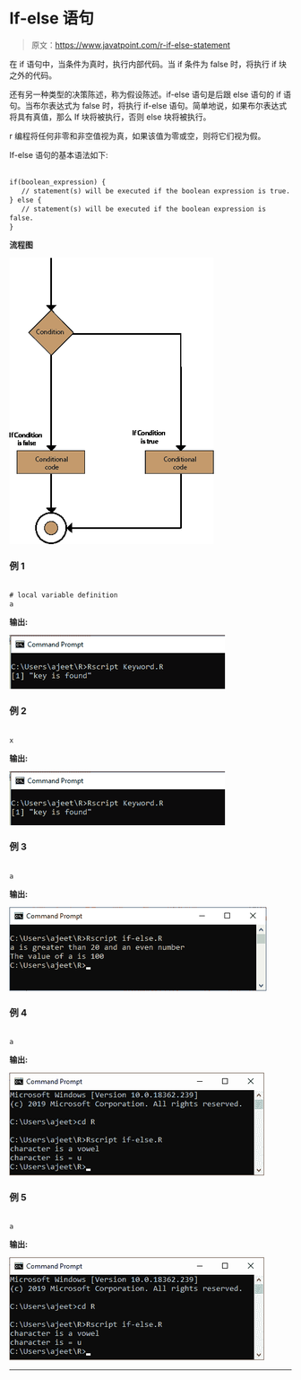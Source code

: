 # If-else 语句

> 原文：<https://www.javatpoint.com/r-if-else-statement>

在 if 语句中，当条件为真时，执行内部代码。当 if 条件为 false 时，将执行 if 块之外的代码。

还有另一种类型的决策陈述，称为假设陈述。if-else 语句是后跟 else 语句的 if 语句。当布尔表达式为 false 时，将执行 if-else 语句。简单地说，如果布尔表达式将具有真值，那么 If 块将被执行，否则 else 块将被执行。

r 编程将任何非零和非空值视为真，如果该值为零或空，则将它们视为假。

If-else 语句的基本语法如下:

```

if(boolean_expression) {
   // statement(s) will be executed if the boolean expression is true.
} else {
   // statement(s) will be executed if the boolean expression is false.
}

```

**流程图**

![R If-else statement](img/23b1648665f860544607749d94504bd8.png)

### 例 1

```

# local variable definition
a
```

**输出:**

![R If-else statement](img/86644d246baf0f43fa9b6a4ad8b8e6c6.png)

### 例 2

```

x 
```

**输出:**

![R If-else statement](img/5bf66ef1b55559e1abf88b9ad501ee59.png)

### 例 3

```

a
```

**输出:**

![R If-else statement](img/c3b8680536dbe577f9df4074e7e43e23.png)

### 例 4

```

a
```

**输出:**

![R If-else statement](img/6d73fde96ef681ed3e14e10bbf30c65d.png)

### 例 5

```

a
```

**输出:**

![R If-else statement](img/feaf72702cff894c1827692acf425fd7.png)

* * *